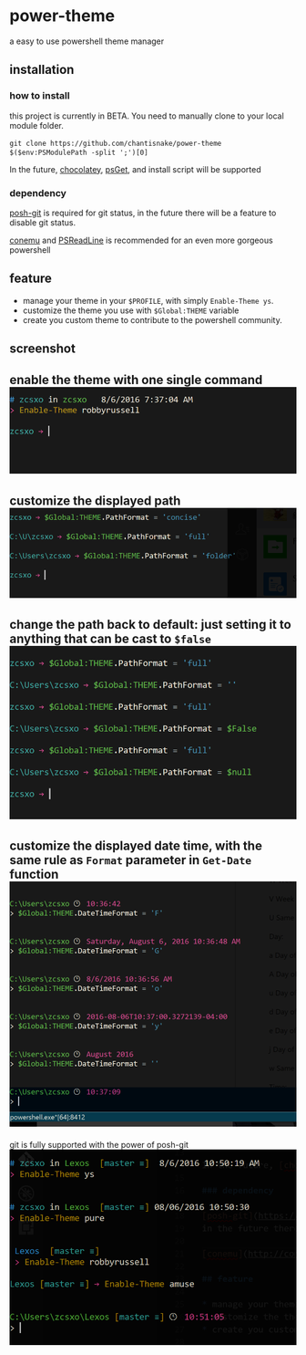# power-theme

a easy to use powershell theme manager

## installation

### how to install
this project is currently in BETA. You need to manually clone to your local module folder.

```
git clone https://github.com/chantisnake/power-theme $($env:PSModulePath -split ';')[0]
```

In the future, [chocolatey](https://chocolatey.org/), [psGet](http://psget.net/), and install script will be supported

### dependency

[posh-git](https://github.com/dahlbyk/posh-git) is required for git status, 
in the future there will be a feature to disable git status.

[conemu](http://conemu.github.io/) and [PSReadLine](http://conemu.github.io/) is recommended for an even more gorgeous powershell

## feature

* manage your theme in your `$PROFILE`, with simply `Enable-Theme ys`.
* customize the theme you use with `$Global:THEME` variable
* create you custom theme to contribute to the powershell community.

## screenshot

enable the theme with one single command
![](https://github.com/chantisnake/power-theme/raw/master/screenshots/enableTheme.png)
---

customize the displayed path
![](https://github.com/chantisnake/power-theme/raw/master/screenshots/customizePath.png)
---

change the path back to default: just setting it to anything that can be cast to `$false`
![](https://github.com/chantisnake/power-theme/raw/master/screenshots/pathToDefault.png)
---

customize the displayed date time, with the same rule as `Format` parameter in `Get-Date` function
![](https://github.com/chantisnake/power-theme/raw/master/screenshots/customizeTime.png)
---

git is fully supported with the power of posh-git
![](https://github.com/chantisnake/power-theme/raw/master/screenshots/gitSupport.png)